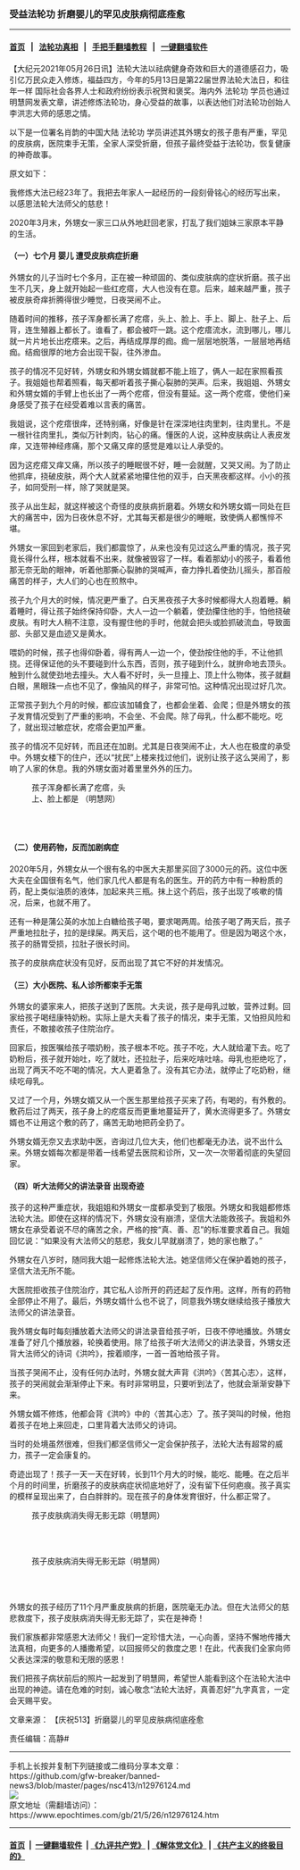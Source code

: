 ### 受益法轮功 折磨婴儿的罕见皮肤病彻底痊愈
------------------------

#### [首页](https://github.com/gfw-breaker/banned-news3/blob/master/README.md) &nbsp;&nbsp;|&nbsp;&nbsp; [法轮功真相](https://github.com/begood0513/basic/blob/master/README.md)  &nbsp;&nbsp;|&nbsp;&nbsp; [手把手翻墙教程](https://github.com/gfw-breaker/guides/wiki)  &nbsp;&nbsp;|&nbsp;&nbsp; [一键翻墙软件](https://github.com/gfw-breaker/nogfw/blob/master/README.md)  



<div><p>
 【大纪元2021年05月26日讯】法轮大法以祛病健身奇效和巨大的道德感召力，吸引亿万民众走入修炼，福益四方，今年的5月13日是第22届世界法轮大法日，和往年一样 国际社会各界人士和政府纷纷表示祝贺和褒奖。海内外
 <ok href="https://www.epochtimes.com/gb/tag/%E6%B3%95%E8%BD%AE%E5%8A%9F.html">
  法轮功
 </ok>
 学员也通过明慧网发表文章，讲述修炼法轮功，身心受益的故事，以表达他们对法轮功创始人李洪志大师的感恩之情。
</p>
<p>
 以下是一位署名肖韵的中国大陆
 <ok href="https://www.epochtimes.com/gb/tag/%E6%B3%95%E8%BD%AE%E5%8A%9F.html">
  法轮功
 </ok>
 学员讲述其外甥女的孩子患有严重，罕见的皮肤病，医院束手无策，全家人深受折磨，但孩子最终受益于法轮功，恢复健康的神奇故事。
</p>
<p>
 原文如下：
</p>
<p>
 我修炼大法已经23年了。我把去年家人一起经历的一段刻骨铭心的经历写出来，以感恩法轮大法师父的慈悲！
</p>
<p>
 2020年3月末，外甥女一家三口从外地赶回老家，打乱了我们姐妹三家原本平静的生活。
</p>
<h4>
 （一）七个月
 <ok href="https://www.epochtimes.com/gb/tag/%E5%A9%B4%E5%84%BF.html">
  婴儿
 </ok>
 遭受皮肤病症折磨
</h4>
<p>
 外甥女的儿子当时七个多月，正在被一种顽固的、类似皮肤病的症状折磨。孩子出生不几天，身上就开始起一些红疙瘩，大人也没有在意。后来，越来越严重，孩子被皮肤奇痒折腾得很少睡觉，日夜哭闹不止。
</p>
<p>
 随着时间的推移，孩子浑身都长满了疙瘩，头上、脸上、手上、脚上、肚子上、后背，连生殖器上都长了。谁看了，都会被吓一跳。这个疙瘩流水，流到哪儿，哪儿就一片片地长出疙瘩来。之后，再结成厚厚的痂。痂一层层地脱落，一层层地再结痂。结痂很厚的地方会出现干裂，往外渗血。
</p>
<p>
 孩子的情况不见好转，外甥女和外甥女婿就都不能上班了，俩人一起在家照看孩子。我姐姐也帮着照看，每天都听着孩子撕心裂肺的哭声。后来，我姐姐、外甥女和外甥女婿的手臂上也长出了一两个疙瘩，但没有蔓延。这一两个疙瘩，使他们亲身感受了孩子在经受着难以言表的痛苦。
</p>
<p>
 我姐说，这个疙瘩很痒，还特别痛，好像是针在深深地往肉里刺，往肉里扎。不是一根针往肉里扎，类似万针刺肉，钻心的痛。懂医的人说，这种皮肤病让人表皮发痒，又连带神经疼痛，那个又痛又痒的感觉是难以让人承受的。
</p>
<p>
 因为这疙瘩又痒又痛，所以孩子的睡眠很不好，睡一会就醒，又哭又闹。为了防止他抓痒，挠破皮肤，两个大人就紧紧地攥住他的双手，白天黑夜都这样。小小的孩子，如同受刑一样，除了哭就是哭。
</p>
<p>
 孩子从出生起，就这样被这个奇怪的皮肤病折磨着。外甥女和外甥女婿一同处在巨大的痛苦中，因为日夜休息不好，尤其每天都是很少的睡眠，致使俩人都憔悴不堪。
</p>
<p>
 外甥女一家回到老家后，我们都震惊了，从来也没有见过这么严重的情况，孩子究竟长得什么样，根本就看不出来，就像被毁容了一样。看着那幼小的孩子，看着他那无奈无助的眼神，听着他那撕心裂肺的哭喊声，奋力挣扎着使劲儿摇头，那百般痛苦的样子，大人们的心也在煎熬中。
</p>
<p>
 孩子九个月大的时候，情况更严重了。白天黑夜孩子大多时候都得大人抱着睡。躺着睡时，得让孩子始终保持仰卧，大人一边一个躺着，使劲攥住他的手，怕他挠破皮肤。有时大人稍不注意，没有握住他的手时，他就会把头或脸抓破流血，导致面部、头部又是血迹又是黄水。
</p>
<p>
 喂奶的时候，孩子也得仰卧着，得有两人一边一个，使劲按住他的手，不让他抓挠。还得保证他的头不要碰到什么东西，否则，孩子碰到什么，就拚命地去顶头。触到什么就使劲地去撞头。大人看不好时，头一旦撞上、顶上什么物体，孩子就翻白眼，黑眼珠一点也不见了，像抽风的样子，非常可怕。这种情况出现过好几次。
</p>
<p>
 正常孩子到九个月的时候，都应该加辅食了，也都会坐着、会爬；但是外甥女的孩子发育情况受到了严重的影响，不会坐、不会爬。除了母乳，什么都不能吃。吃了，就出现过敏症状，疙瘩会更加严重。
</p>
<p>
 孩子的情况不见好转，而且还在加剧。尤其是日夜哭闹不止，大人也在极度的承受中。外甥女楼下的住户，还以“扰民”上楼来找过他们，说别让孩子这么哭闹了，影响了人家的休息。我的外甥女面对着里里外外的压力。
</p>
<figure aria-describedby="caption-attachment-12976183" class="wp-caption aligncenter" id="attachment_12976183" style="width: 180px">
 <ok href="https://i.epochtimes.com/assets/uploads/2021/05/id12976183-2021-5-22-mh-513-baby-1.jpeg" target="_blank">
  <img alt="" class="wp-image-12976183" src="https://i.epochtimes.com/assets/uploads/2021/05/id12976183-2021-5-22-mh-513-baby-1-600x1067.jpeg"/>
 </ok>
 <br/><figcaption class="wp-caption-text" id="caption-attachment-12976183">
  孩子浑身都长满了疙瘩，头上、脸上都是 （明慧网）
 </figcaption><br/>
</figure><br/>
<h4>
 （二）使用药物，反而加剧病症
</h4>
<p>
 2020年5月，外甥女从一个很有名的中医大夫那里买回了3000元的药。这位中医大夫在全国很有名气，他们家几代人都是有名的医生。开的药方中有一种粉质的药，配上类似油质的液体，加起来共三瓶。抹上这个药后，孩子出现了咳嗽的情况，后来，也就不用了。
</p>
<p>
 还有一种是蒲公英的水加上白糖给孩子喝，要求喝两周。给孩子喝了两天后，孩子严重地拉肚子，拉的是绿屎。两天后，这个喝的也不能用了。但是因为喝这个水，孩子的肠胃受损，拉肚子很长时间。
</p>
<p>
 孩子的皮肤病症状没有见好，反而出现了其它不好的并发情况。
</p>
<h4>
 （三）大小医院、私人诊所都束手无策
</h4>
<p>
 外甥女的婆家来人，把孩子送到了医院。大夫说，孩子是母乳过敏，营养过剩。回家给孩子喝纽康特奶粉。实际上是大夫看了孩子的情况，束手无策，又怕担风险和责任，不敢接收孩子住院治疗。
</p>
<p>
 回家后，按医嘱给孩子喂奶粉，孩子根本不吃。孩子不吃，大人就给灌下去。吃了奶粉后，孩子就开始吐，吃了就吐，还拉肚子，后来吃啥吐啥。母乳也拒绝吃了，出现了两天不吃不喝的情况，大人更着急了。没有其它办法，就停止了吃奶粉，继续吃母乳。
</p>
<p>
 又过了一个月，外甥女婿又从一个医生那里给孩子买来了药，有喝的，有外敷的。敷药后过了两天，孩子身上的疙瘩反而更重地蔓延开了，黄水流得更多了。外甥女婿也不让用这个敷的药了，痛苦无助地把药全扔了。
</p>
<p>
 外甥女婿无奈又去求助中医，咨询过几位大夫，他们也都毫无办法，说不出什么来。外甥女婿每次都是带着一线希望去医院和诊所，又一次一次带着彻底的失望回家。
</p>
<h4>
 （四）听大法师父的讲法录音 出现奇迹
</h4>
<p>
 孩子的这种严重症状，我姐姐和外甥女一度都承受到了极限。外甥女和我姐都修炼法轮大法。即使在这样的情况下，外甥女没有崩溃，坚信大法能救孩子。我姐和外甥女在承受着说不尽的痛苦之余，严格的按“真、善、忍”的标准要求着自己。我姐回忆说：“如果没有大法师父的慈悲，我女儿早就崩溃了，她的家也散了。”
</p>
<p>
 外甥女在八岁时，随同我大姐一起修炼法轮大法。她坚信师父在保护着她的孩子，坚信大法无所不能。
</p>
<p>
 大医院拒收孩子住院治疗，其它私人诊所开的药还起了反作用。这样，所有的药物全部停止不用了。最后，外甥女婿什么也不说了，同意我外甥女继续给孩子播放大法师父的讲法录音。
</p>
<p>
 我外甥女每时每刻播放着大法师父的讲法录音给孩子听，日夜不停地播放。外甥女准备了好几个播放器，轮换着使用。除了给孩子听大法师父的讲法录音，外甥女还背大法师父的诗词《洪吟》，按着顺序，一首一首地给孩子背。
</p>
<p>
 当孩子哭闹不止，没有任何办法时，外甥女就大声背《洪吟》〈苦其心志〉，这样，孩子的哭闹就会渐渐停止下来。有时非常明显，只要听到法了，他就会渐渐安静下来。
</p>
<p>
 外甥女婿不修炼，他都会背《洪吟》中的〈苦其心志〉了。孩子哭叫的时候，他抱着孩子在地上来回走，口里背着大法师父的诗词。
</p>
<p>
 当时的处境虽然很难，但我们都坚信师父一定会保护孩子，法轮大法有超常的威力，孩子一定会康复的。
</p>
<p>
 奇迹出现了！孩子一天一天在好转，长到11个月大的时候，能吃、能睡。在之后半个月的时间里，折磨孩子的皮肤病症状彻底地好了，没有留下任何疤痕。孩子真实的模样呈现出来了，白白胖胖的。现在孩子的身体发育很好，什么都正常了。
</p>
<figure aria-describedby="caption-attachment-12976188" class="wp-caption aligncenter" id="attachment_12976188" style="width: 238px">
 <ok href="https://i.epochtimes.com/assets/uploads/2021/05/id12976188-2021-5-22-mh-513-baby-2.jpeg" target="_blank">
  <img alt="" class="wp-image-12976188" src="https://i.epochtimes.com/assets/uploads/2021/05/id12976188-2021-5-22-mh-513-baby-2-600x800.jpeg"/>
 </ok>
 <br/><figcaption class="wp-caption-text" id="caption-attachment-12976188">
  孩子皮肤病消失得无影无踪（明慧网）
 </figcaption><br/>
</figure><br/>
<figure aria-describedby="caption-attachment-12976189" class="wp-caption aligncenter" id="attachment_12976189" style="width: 236px">
 <ok href="https://i.epochtimes.com/assets/uploads/2021/05/id12976189-2021-5-22-mh-513-baby-3.jpeg" target="_blank">
  <img alt="" class="wp-image-12976189" src="https://i.epochtimes.com/assets/uploads/2021/05/id12976189-2021-5-22-mh-513-baby-3-600x800.jpeg"/>
 </ok>
 <br/><figcaption class="wp-caption-text" id="caption-attachment-12976189">
  孩子皮肤病消失得无影无踪（明慧网）
 </figcaption><br/>
</figure><br/>
<p>
 外甥女的孩子经历了11个月严重皮肤病的折磨，医院毫无办法。但在大法师父的慈悲救度下，孩子皮肤病消失得无影无踪了，实在是神奇！
</p>
<p>
 我们家族都非常感恩大法师父！我们一定珍惜大法，一心向善，坚持不懈地传播大法真相，向更多的人播撒希望，以回报师父的救度之恩！在此，代表我们全家向师父表达深深的敬意和无限的感恩！
</p>
<p>
 我们把孩子病状前后的照片一起发到了明慧网，希望世人能看到这个在法轮大法中出现的神迹。请在危难的时刻，诚心敬念“法轮大法好，真善忍好”九字真言，一定会天赐平安。
</p>
<p>
 文章来源：
 <ok href="https://www.minghui.org/mh/articles/2021/5/25/%E3%80%90%E5%BA%86%E7%A5%9D513%E3%80%91%E6%8A%98%E7%A3%A8%E5%A9%B4%E5%84%BF%E7%9A%84%E7%BD%95%E8%A7%81%E7%9A%AE%E8%82%A4%E7%97%85%E5%BD%BB%E5%BA%95%E7%97%8A%E6%84%88-426069.html">
  【庆祝513】折磨婴儿的罕见皮肤病彻底痊愈
 </ok>
</p>
<p>
 责任编辑：高静#
</p>
</div>
<hr/>
手机上长按并复制下列链接或二维码分享本文章：<br/>
https://github.com/gfw-breaker/banned-news3/blob/master/pages/nsc413/n12976124.md <br/>
<a href='https://github.com/gfw-breaker/banned-news3/blob/master/pages/nsc413/n12976124.md'><img src='https://github.com/gfw-breaker/banned-news3/blob/master/pages/nsc413/n12976124.md.png'/></a> <br/>
原文地址（需翻墙访问）：https://www.epochtimes.com/gb/21/5/26/n12976124.htm


------------------------
#### [首页](https://github.com/gfw-breaker/banned-news3/blob/master/README.md) &nbsp;|&nbsp; [一键翻墙软件](https://github.com/gfw-breaker/nogfw/blob/master/README.md) &nbsp;| [《九评共产党》](https://github.com/gfw-breaker/9ping.md/blob/master/README.md#九评之一评共产党是什么) | [《解体党文化》](https://github.com/gfw-breaker/jtdwh.md/blob/master/README.md) | [《共产主义的终极目的》](https://github.com/gfw-breaker/gczydzjmd.md/blob/master/README.md)


<img src='http://gfw-breaker.win/banned-news3/pages/nsc413/n12976124.md' width='0px' height='0px'/>